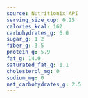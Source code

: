 ```yaml
---
source: Nutritionix API
serving_size_cup: 0.25
calories_kcal: 162
carbohydrates_g: 6.0
sugar_g: 1.2
fiber_g: 3.5
protein_g: 5.9
fat_g: 14.0
saturated_fat_g: 1.1
cholesterol_mg: 0
sodium_mg: 0
net_carbohydrates_g: 2.5
---
```


